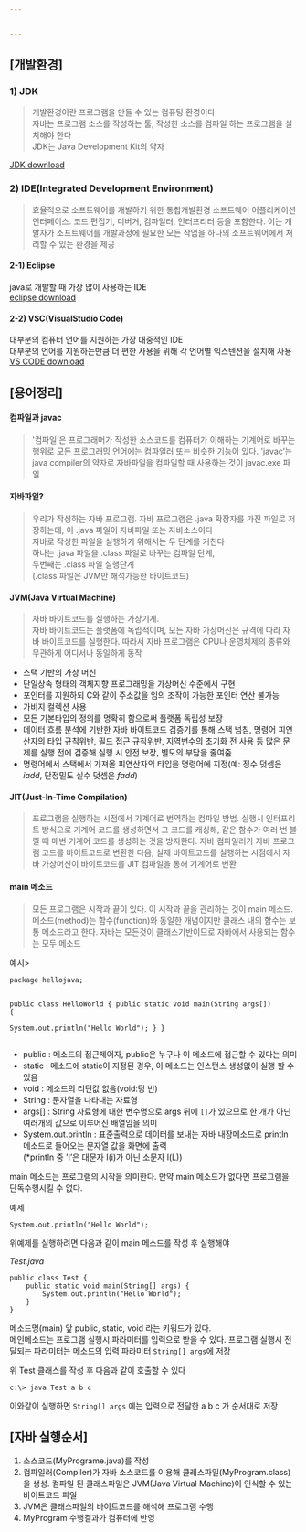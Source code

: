 ```yaml
---


---
```


<h2 id="개발환경">[개발환경]</h2>
<h3 id="jdk">1) JDK</h3>
<blockquote>
<p>개발환경이란 프로그램을 만들 수 있는 컴퓨팅 환경이다<br>
자바는 프로그램 소스를 작성하는 툴, 작성한 소스를 컴파일 하는 프로그램을 설치해야 한다<br>
JDK는 Java Development Kit의 약자</p>
</blockquote>
<p><a href="https://www.oracle.com/java/technologies/javase-downloads.html">JDK download</a></p>
<h3 id="ideintegrated-development-environment">2) IDE(Integrated Development Environment)</h3>
<blockquote>
<p>효율적으로 소프트웨어를 개발하기 위한 통합개발환경 소프트웨어 어플리케이션 인터페이스. 코드 편집기, 디버거, 컴파일러, 인터프리터 등을 포함한다. 이는 개발자가 소프트웨어를 개발과정에 필요한 모든 작업을 하나의 소프트웨어에서 처리할 수 있는 환경을 제공</p>
</blockquote>
<h4 id="eclipse">2-1) Eclipse</h4>
<p>java로 개발할 때 가장 많이 사용하는 IDE<br>
<a href="https://www.eclipse.org/">eclipse download</a></p>
<h4 id="vscvisualstudio-code">2-2) VSC(VisualStudio Code)</h4>
<p>대부분의 컴퓨터 언어를 지원하는 가장 대중적인 IDE<br>
대부분의 언어를 지원하는만큼 더 편한 사용을 위해 각 언어별 익스텐션을 설치해 사용<br>
<a href="https://code.visualstudio.com/">VS CODE download</a></p>
<h2 id="용어정리">[용어정리]</h2>
<h4 id="컴파일과-javac">컴파일과 javac</h4>
<blockquote>
<p>'컴파일’은 프로그래머가 작성한 소스코드를 컴퓨터가 이해하는 기계어로 바꾸는 행위로 모든 프로그래밍 언어에는 컴파일러 또는 비슷한 기능이 있다. 'javac’는 java compiler의 약자로 자바파일을 컴파일할 때 사용하는 것이 javac.exe 파일</p>
</blockquote>
<h4 id="자바파일">자바파일?</h4>
<blockquote>
<p>우리가 작성하는 자바 프로그램. 자바 프로그램은 .java 확장자를 가진 파일로 저장하는데, 이 .java 파일이 자바파일 또는 자바소스이다<br>
자바로 작성한 파일을 실행하기 위해서는 두 단계를 거친다<br>
하나는 .java 파일을 .class 파일로 바꾸는 컴파일 단계,<br>
두번째는 .class 파일 실행단계<br>
(.class 파일은 JVM만 해석가능한 바이트코드)</p>
</blockquote>
<h4 id="jvmjava-virtual-machine">JVM(Java Virtual Machine)</h4>
<blockquote>
<p>자바 바이트코드를 실행하는 가상기계.<br>
자바 바이트코드는 플랫폼에 독립적이며, 모든 자바 가상머신은 규격에 따라 자바 바이트코드를 실행한다. 따라서 자바 프로그램은 CPU나 운영체제의 종류와 무관하게 어디서나 동일하게 동작</p>
</blockquote>
<ul>
<li>스택 기반의 가상 머신</li>
<li>단일상속 형태의 객체지향 프로그래밍을 가상머신 수준에서 구현</li>
<li>포인터를 지원하되 C와 같이 주소값을 임의 조작이 가능한 포인터 연산 불가능</li>
<li>가비지 컬렉션  사용</li>
<li>모든 기본타입의 정의를 명확히 함으로써 플랫폼 독립성 보장</li>
<li>데이터 흐름 분석에 기반한  자바 바이트코드 검증기를 통해 스택 넘침, 명령어 피연산자의 타입 규칙위반, 필드 접근 규칙위반, 지역변수의 초기화 전 사용 등 많은 문제를 실행 전에 검증해 실행 시 안전 보장, 별도의 부담을 줄여줌</li>
<li>명령어에서 스택에서 가져올 피연산자의 타입을 명령어에 지정(예: 정수 덧셈은  <em>iadd</em>, 단정밀도 실수 덧셈은  <em>fadd</em>)</li>
</ul>
<h4 id="jitjust-in-time-compilation">JIT(Just-In-Time Compilation)</h4>
<blockquote>
<p>프로그램을 실행하는 시점에서 기계어로 번역하는 컴파일 방법. 실행시 인터프리트 방식으로 기계어 코드를 생성하면서 그 코드를 캐싱해, 같은 함수가 여러 번 불릴 때 매번 기계어 코드를 생성하는 것을 방지한다. 자바 컴파일러가 자바 프로그램 코드를 바이트코드로 변환한 다음, 실제 바이트코드를 실행하는 시점에서 자바 가상머신이 바이트코드를 JIT 컴파일을 통해 기계어로 변환</p>
</blockquote>
<h4 id="main-메소드">main 메소드</h4>
<blockquote>
<p>모든 프로그램은 시작과 끝이 있다. 이 시작과 끝을 관리하는 것이 main 메소드. 메소드(method)는 함수(function)와 동일한 개념이지만 클래스 내의 함수는 보통 메소드라고 한다. 자바는 모든것이 클래스기반이므로 자바에서 사용되는 함수는 모두 메소드</p>
</blockquote>
<p>예시&gt;</p>
<pre><code>package hellojava; 
    
public class HelloWorld { 
   public static void main(String args[]) {             
      System.out.println("Hello World"); 
   } 
}
</code></pre>
<ul>
<li>public : 메소드의 접근제어자, public은 누구나 이 메소드에 접근할 수 있다는 의미</li>
<li>static : 메소드에 static이 지정된 경우, 이 메소드는 인스턴스 생성없이 실행 할 수 있음</li>
<li>void : 메소드의 리턴값 없음(void:텅 빈)</li>
<li>String : 문자열을 나타내는 자료형</li>
<li>args[] : String 자료형에 대한 변수명으로 args 뒤에  <code>[]</code>가 있으므로 한 개가 아닌 여러개의 값으로 이루어진 배열임을 의미</li>
<li>System.out.println : 표준출력으로 데이터를 보내는 자바 내장메소드로 println 메소드로 들어오는 문자열 값을 화면에 출력<br>
(*println 중 'l’은 대문자 I(i)가 아닌 소문자 l(L))</li>
</ul>
<p>main 메소드는 프로그램의 시작을 의미한다. 만약 main 메소드가 없다면 프로그램을 단독수행시킬 수 없다.</p>
<p>예제</p>
<pre><code>System.out.println("Hello World");
</code></pre>
<p>위예제를 실행하려면 다음과 같이 main 메소드를 작성 후 실행해야</p>
<p><em>Test.java</em></p>
<pre><code>public class Test {
    public static void main(String[] args) {
        System.out.println("Hello World");
    }
}
</code></pre>
<p>메소드명(main) 앞 public, static, void 라는 키워드가 있다.<br>
메인메소드는 프로그램 실행시 파라미터를 입력으로 받을 수 있다. 프로그램 실행시 전달되는 파라미터는 메소드의 입력 파라미터  <code>String[] args</code>에 저장</p>
<p>위 Test 클래스를 작성 후 다음과 같이 호출할 수 있다</p>
<pre><code>c:\&gt; java Test a b c
</code></pre>
<p>이와같이 실행하면  <code>String[] args</code>  에는 입력으로 전달한 a b c 가 순서대로 저장</p>
<h2 id="자바-실행순서">[자바 실행순서]</h2>
<ol>
<li>소스코드(MyPrograme.java)를 작성</li>
<li>컴파일러(Compiler)가 자바 소스코드를 이용해 클래스파일(MyProgram.class)을 생성. 컴파일 된 클래스파일은 JVM(Java Virtual Machine)이 인식할 수 있는 바이트코드 파일</li>
<li>JVM은 클래스파일의 바이트코드를 해석해 프로그램 수행</li>
<li>MyProgram 수행결과가 컴퓨터에 반영</li>
</ol>

